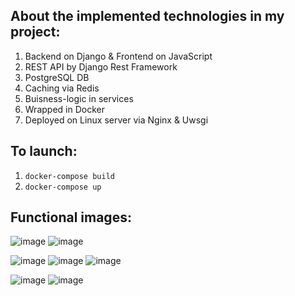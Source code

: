 ## About the implemented technologies in my project:
1. Backend on Django & Frontend on JavaScript
2. REST API by Django Rest Framework
3. PostgreSQL DB
4. Caching via Redis
5. Buisness-logic in services
6. Wrapped in Docker
7. Deployed on Linux server via Nginx & Uwsgi

## To launch:
1. `docker-compose build`
2. `docker-compose up`

## Functional images:

![image](https://github.com/hhhscvx/Todolist/assets/149922938/d784e769-54ea-4977-bd8c-f5165c183c0f)
![image](https://github.com/hhhscvx/Todolist/assets/149922938/e3d26ea2-fbb7-4ed8-ad8c-1cc47f5091f6)

![image](https://github.com/hhhscvx/Todolist/assets/149922938/311abd34-aeef-4a59-8985-84ac20c0e4d8)
![image](https://github.com/hhhscvx/Todolist/assets/149922938/ae8e69ae-f474-4fa7-a415-e564233880b1)
![image](https://github.com/hhhscvx/Todolist/assets/149922938/06603685-7519-4daf-9079-e6621d62f0be)

![image](https://github.com/hhhscvx/Todolist/assets/149922938/50142c14-1af0-463a-8bf0-9f05e4e08c43)
![image](https://github.com/hhhscvx/Todolist/assets/149922938/bab4acda-d069-49aa-a3c8-e58547c60f12)
